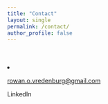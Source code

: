 ```yaml
---
title: "Contact"
layout: single
permalink: /contact/
author_profile: false
---
```

<br>
<br>
<!-- Please contact me at rowan.o.vredenburg@gmail.com with any inquiries
{: .text-center} -->

<div>
    <li>
        <a href="mailto: rowan.o.vredenburg@gmail.com">
            <i class="fas fa-fw fa-envelope-square"></i>
            <p>rowan.o.vredenburg@gmail.com</p>
        </a>
        <a>
            <i class="fab fa-fw fa-linkedin"></i>
            <p>LinkedIn</p>
        </a>
    </li>
</div>